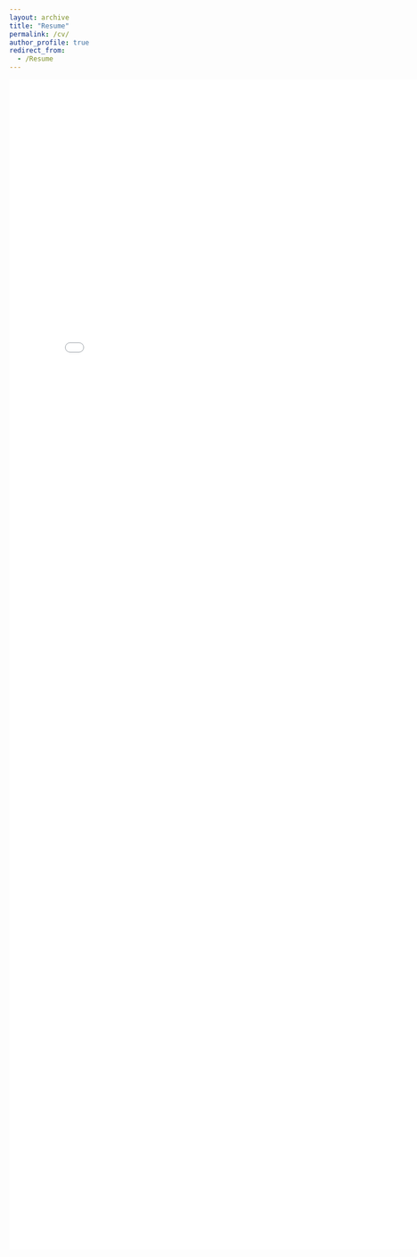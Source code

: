 ```yaml
---
layout: archive
title: "Resume"
permalink: /cv/
author_profile: true
redirect_from:
  - /Resume
---
```

<embed src="../assets/Xiaoke_Wang_Resume.pdf" width="800px" height="2100px" />
